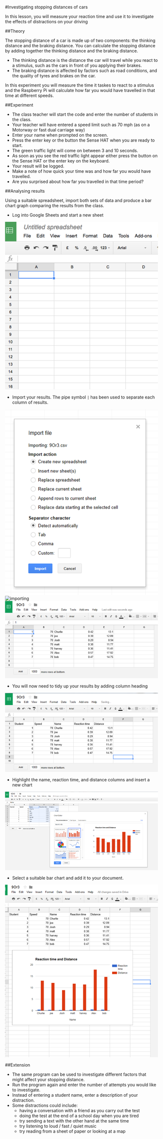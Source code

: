 #Investigating stopping distances of cars

In this lesson, you will measure your reaction time and use it to investigate the effects of distractions on your driving

##Theory 

The stopping distance of a car is made up of two components: the thinking distance and the braking distance. You can calculate the stopping distance by adding together the thinking distance and the braking distance.

- The thinking distance is the distance the car will travel while you react to a stimulus, such as the cars in front of you applying their brakes.
- The braking distance is affected by factors such as road conditions, and the quality of tyres and brakes on the car.

In this experiment you will measure the time it taskes to react to a stimulus and the Raspberry Pi will calculate how far you would have travelled in that time at different speeds.

##Experiment  

- The class teacher will start the code and enter the number of students in the class.
- Your teacher will have entered a speed limit such as 70 mph (as on a Motorway or fast dual carriage way)
- Enter your name when prompted on the screen.
- Press the enter key or the button the Sense HAT when you are ready to start.
- The green traffic light will come on between 3 and 10 seconds.
- As soon as you see the red traffic light appear either press the button on the Sense HAT or the enter key on the keyboard.
- Your result will be logged.
- Make a note of how quick your time was and how far you would have travelled.
- Are you surprised about how far you travelled in that time period?

##Analysing results

Using a suitable spreadsheet, import both sets of data and produce a bar chart graph comparing the results from the class.  

- Log into Google Sheets and start a new sheet

![spread_sheet](images/spread_sheet.png)

- Import your results. The pipe symbol `|` has been used to separate each column of results.

![import](images/import.png)
![importing](images/custom_character.png)
![imported](images/imported.png)

- You will now need to tidy up your results by adding column heading

![tidy_results](images/headers.png)

- Highlight the name, reaction time, and distance columns and insert a new chart

![add_chart](images/chart.png)

- Select a suitable bar chart and add it to your document.

![graph](images/graph.png)

##Extension

- The same program can be used to investigate different factors that might affect your stopping distance.
- Run the program again and enter the number of attempts you would like to investigate.
- Instead of entering a student name, enter a description of your distraction.
- Some distractions could include:
  - having a conversation with a friend as you carry out the test
  - doing the test at the end of a school day when you are tired
  - try sending a text with the other hand at the same time
  - try listening to loud / fast / quiet music
  - try reading from a sheet of paper or looking at a map

